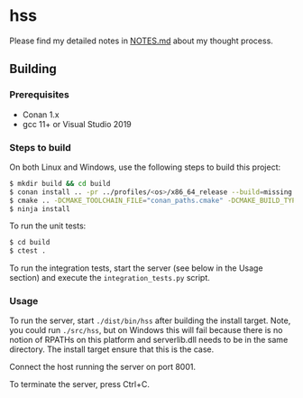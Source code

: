 # hss

Please find my detailed notes in [NOTES.md](NOTES.md) about my thought process.

## Building

### Prerequisites

- Conan 1.x
- gcc 11+ or Visual Studio 2019

### Steps to build

On both Linux and Windows, use the following steps to build this project:

```sh
$ mkdir build && cd build
$ conan install .. -pr ../profiles/<os>/x86_64_release --build=missing  # <os> is either linux or windows
$ cmake .. -DCMAKE_TOOLCHAIN_FILE="conan_paths.cmake" -DCMAKE_BUILD_TYPE=Release -G Ninja -DCMAKE_INSTALL_PREFIX=dist
$ ninja install
```

To run the unit tests:

```sh
$ cd build
$ ctest .
```

To run the integration tests, start the server (see below in the Usage section) and execute the
`integration_tests.py` script.

### Usage

To run the server, start `./dist/bin/hss` after building the install target. Note, you could run
`./src/hss`, but on Windows this will fail because there is no notion of RPATHs on this platform
and serverlib.dll needs to be in the same directory. The install target ensure that this is the
case.

Connect the host running the server on port 8001.

To terminate the server, press Ctrl+C.
